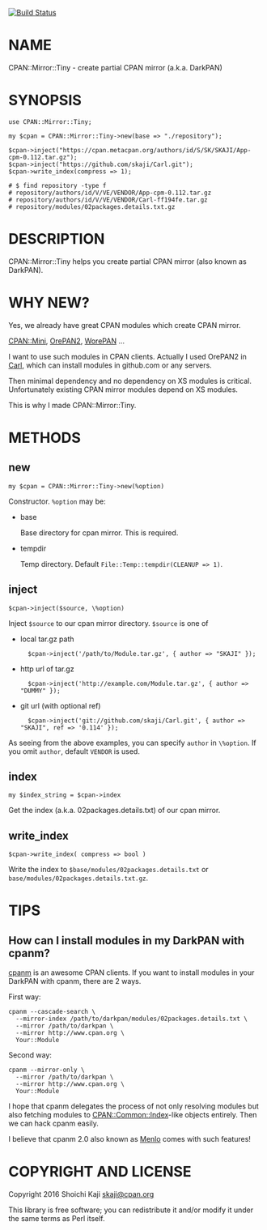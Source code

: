 [![Build Status](https://travis-ci.org/skaji/CPAN-Mirror-Tiny.svg?branch=master)](https://travis-ci.org/skaji/CPAN-Mirror-Tiny)

# NAME

CPAN::Mirror::Tiny - create partial CPAN mirror (a.k.a. DarkPAN)

# SYNOPSIS

    use CPAN::Mirror::Tiny;

    my $cpan = CPAN::Mirror::Tiny->new(base => "./repository");

    $cpan->inject("https://cpan.metacpan.org/authors/id/S/SK/SKAJI/App-cpm-0.112.tar.gz");
    $cpan->inject("https://github.com/skaji/Carl.git");
    $cpan->write_index(compress => 1);

    # $ find repository -type f
    # repository/authors/id/V/VE/VENDOR/App-cpm-0.112.tar.gz
    # repository/authors/id/V/VE/VENDOR/Carl-ff194fe.tar.gz
    # repository/modules/02packages.details.txt.gz

# DESCRIPTION

CPAN::Mirror::Tiny helps you create partial CPAN mirror (also known as DarkPAN).

# WHY NEW?

Yes, we already have great CPAN modules which create CPAN mirror.

[CPAN::Mini](https://metacpan.org/pod/CPAN::Mini), [OrePAN2](https://metacpan.org/pod/OrePAN2), [WorePAN](https://metacpan.org/pod/WorePAN) ...

I want to use such modules in CPAN clients.
Actually I used OrePAN2 in [Carl](https://github.com/skaji/Carl),
which can install modules in github.com or any servers.

Then minimal dependency and no dependency on XS modules is critical.
Unfortunately existing CPAN mirror modules depend on XS modules.

This is why I made CPAN::Mirror::Tiny.

# METHODS

## new

    my $cpan = CPAN::Mirror::Tiny->new(%option)

Constructor. ` %option ` may be:

- base

    Base directory for cpan mirror. This is required.

- tempdir

    Temp directory. Default `File::Temp::tempdir(CLEANUP => 1)`.

## inject

    $cpan->inject($source, \%option)

Inject ` $source ` to our cpan mirror directory. ` $source ` is one of

- local tar.gz path

        $cpan->inject('/path/to/Module.tar.gz', { author => "SKAJI" });

- http url of tar.gz

        $cpan->inject('http://example.com/Module.tar.gz', { author => "DUMMY" });

- git url (with optional ref)

        $cpan->inject('git://github.com/skaji/Carl.git', { author => "SKAJI", ref => '0.114' });

As seeing from the above examples, you can specify `author` in `\%option`.
If you omit `author`, default `VENDOR` is used.

## index

    my $index_string = $cpan->index

Get the index (a.k.a. 02packages.details.txt) of our cpan mirror.

## write\_index

    $cpan->write_index( compress => bool )

Write the index to ` $base/modules/02packages.details.txt `
or ` base/modules/02packages.details.txt.gz `.

# TIPS

## How can I install modules in my DarkPAN with cpanm?

[cpanm](https://metacpan.org/pod/cpanm) is an awesome CPAN clients. If you want to install modules
in your DarkPAN with cpanm, there are 2 ways.

First way:

    cpanm --cascade-search \
      --mirror-index /path/to/darkpan/modules/02packages.details.txt \
      --mirror /path/to/darkpan \
      --mirror http://www.cpan.org \
      Your::Module

Second way:

    cpanm --mirror-only \
      --mirror /path/to/darkpan \
      --mirror http://www.cpan.org \
      Your::Module

I hope that cpanm delegates the process of not only resolving modules
but also fetching modules to [CPAN::Common::Index](https://metacpan.org/pod/CPAN::Common::Index)-like objects entirely.
Then we can hack cpanm easily.

I believe that cpanm 2.0 also known as [Menlo](https://metacpan.org/pod/Menlo) comes with such features!

# COPYRIGHT AND LICENSE

Copyright 2016 Shoichi Kaji <skaji@cpan.org>

This library is free software; you can redistribute it and/or modify
it under the same terms as Perl itself.
